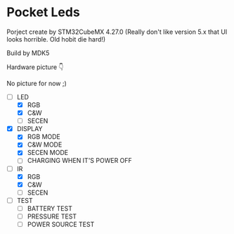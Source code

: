 # Pocket Leds

Porject create by STM32CubeMX 4.27.0 (Really don't like version 5.x that UI looks horrible. Old hobit die hard!)

Build by MDK5

Hardware picture  👇

No picture for now ;)

- [ ] LED
  - [x] RGB
  - [x] C&W
  - [ ] SECEN
- [x] DISPLAY
  - [x] RGB MODE
  - [x] C&W MODE
  - [x] SECEN MODE
  - [ ] CHARGING WHEN IT'S POWER OFF
- [ ] IR
  - [x] RGB
  - [x] C&W
  - [ ] SECEN
- [ ] TEST
  - [ ] BATTERY TEST
  - [ ] PRESSURE TEST
  - [ ] POWER SOURCE TEST
